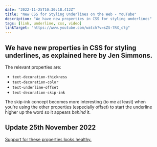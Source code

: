 ```yaml
---
date: "2022-11-25T10:30:18.412Z"
title: "New CSS for Styling Underlines on the Web - YouTube"
description: "We have new properties in CSS for styling underlines"
tags: [link, underline, css, video]
linkTarget: "https://www.youtube.com/watch?v=sZS-7RX_c7g"
---
```

We have new properties in CSS for styling underlines, as explained here by Jen Simmons.
---

The relevant properties are:

- `text-decoration-thickness`
- `text-decoration-color`
- `text-underline-offset`
- `text-decoration-skip-ink`

The skip-ink concept becomes more interesting (to me at least) when you're using the other properties (especially  offset) to start the underline higher up the word so it appears _behind_ it.

<h2>Update 25th November 2022</h2>

[Support for these properties looks healthy.](https://caniuse.com/?search=text-underline-offset)